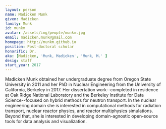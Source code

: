 ```yaml
---
layout: person
name: Madicken Munk
given: Madicken
family: Munk
id: munkm
avatar: /assets/img/people/munkm.jpg 
email: madicken.munk@gmail.com
homepage: http://munkm.github.io 
position: Post-doctoral scholar
honorific: Dr.
aka: [Madicken, 'Munk, Madicken', 'Munk, M.' ]
desig: staff
start_year: 2017
---
```


Madicken Munk obtained her undergraduate degree from Oregon State University in
2011 and her PhD in Nuclear Engineering from the University of California,
Berkeley in 2017. Her dissertation work--completed in residence at Oak Ridge National 
Laboratory and the
Berkeley Institute for Data Science--focused on hybrid methods for neutron transport. 
In the nuclear engineering domain she is interested in
computational methods for radiation transport, nuclear reactor physics, and
reactor multiphysics simulations. Beyond that, she is interested in developing
domain-agnostic open-source tools for data analysis and visualization. 

